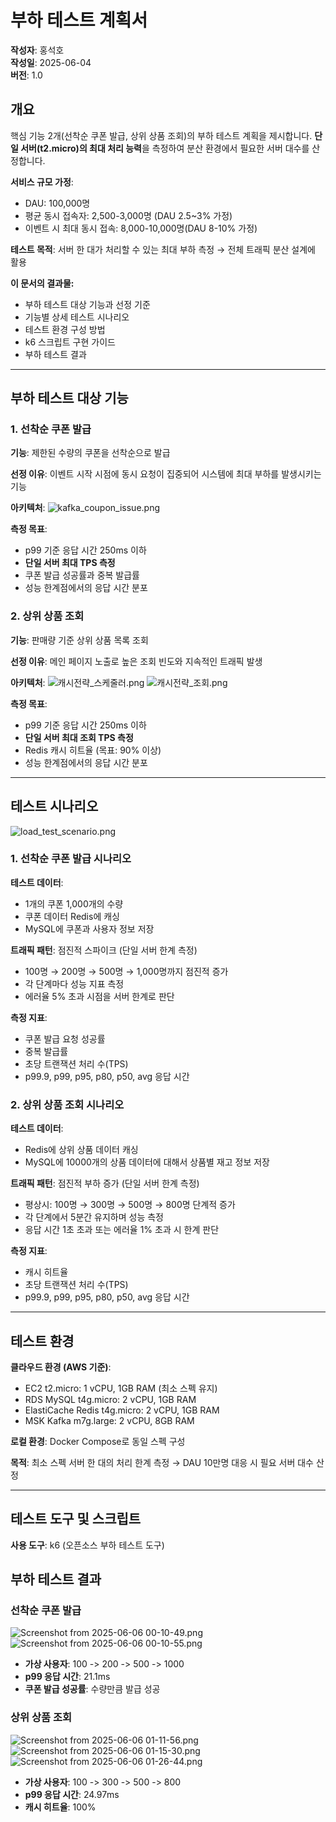 # 부하 테스트 계획서

**작성자**: 홍석호  
**작성일**: 2025-06-04  
**버전**: 1.0

## 개요

핵심 기능 2개(선착순 쿠폰 발급, 상위 상품 조회)의 부하 테스트 계획을 제시합니다. **단일 서버(t2.micro)의 최대 처리 능력**을 측정하여 분산 환경에서 필요한 서버 대수를 산정합니다.

**서비스 규모 가정**:
- DAU: 100,000명
- 평균 동시 접속자: 2,500-3,000명 (DAU 2.5~3% 가정)
- 이벤트 시 최대 동시 접속: 8,000-10,000명(DAU 8-10% 가정)

**테스트 목적**: 
서버 한 대가 처리할 수 있는 최대 부하 측정 → 전체 트래픽 분산 설계에 활용

**이 문서의 결과물:**
- 부하 테스트 대상 기능과 선정 기준
- 기능별 상세 테스트 시나리오
- 테스트 환경 구성 방법
- k6 스크립트 구현 가이드
- 부하 테스트 결과

---

## 부하 테스트 대상 기능

### 1. 선착순 쿠폰 발급

**기능**: 제한된 수량의 쿠폰을 선착순으로 발급

**선정 이유**: 이벤트 시작 시점에 동시 요청이 집중되어 시스템에 최대 부하를 발생시키는 기능

**아키텍처**:
![kafka_coupon_issue.png](image/kafka_coupon_issue.png)

**측정 목표**:
- p99 기준 응답 시간 250ms 이하
- **단일 서버 최대 TPS 측정**
- 쿠폰 발급 성공률과 중복 발급률
- 성능 한계점에서의 응답 시간 분포

### 2. 상위 상품 조회

**기능**: 판매량 기준 상위 상품 목록 조회

**선정 이유**: 메인 페이지 노출로 높은 조회 빈도와 지속적인 트래픽 발생

**아키텍처**:
![캐시전략_스케줄러.png](image/캐시전략_스케줄러.png)
![캐시전략_조회.png](image/캐시전략_조회.png)

**측정 목표**:
- p99 기준 응답 시간 250ms 이하
- **단일 서버 최대 조회 TPS 측정**
- Redis 캐시 히트율 (목표: 90% 이상)
- 성능 한계점에서의 응답 시간 분포

---

## 테스트 시나리오

![load_test_scenario.png](image/load_test_scenario.png)

### 1. 선착순 쿠폰 발급 시나리오

**테스트 데이터**:
- 1개의 쿠폰 1,000개의 수량
- 쿠폰 데이터 Redis에 캐싱
- MySQL에 쿠폰과 사용자 정보 저장

**트래픽 패턴**: 점진적 스파이크 (단일 서버 한계 측정)
- 100명 → 200명 → 500명 → 1,000명까지 점진적 증가
- 각 단계마다 성능 지표 측정
- 에러율 5% 초과 시점을 서버 한계로 판단

**측정 지표**:
- 쿠폰 발급 요청 성공률
- 중복 발급률
- 초당 트랜잭션 처리 수(TPS)
- p99.9, p99, p95, p80, p50, avg 응답 시간

### 2. 상위 상품 조회 시나리오

**테스트 데이터**:
- Redis에 상위 상품 데이터 캐싱
- MySQL에 10000개의 상품 데이터에 대해서 상품별 재고 정보 저장

**트래픽 패턴**: 점진적 부하 증가 (단일 서버 한계 측정)
- 평상시: 100명 → 300명 → 500명 → 800명 단계적 증가
- 각 단계에서 5분간 유지하며 성능 측정
- 응답 시간 1초 초과 또는 에러율 1% 초과 시 한계 판단

**측정 지표**:
- 캐시 히트율
- 초당 트랜잭션 처리 수(TPS)
- p99.9, p99, p95, p80, p50, avg 응답 시간

---

## 테스트 환경

**클라우드 환경 (AWS 기준)**:
- EC2 t2.micro: 1 vCPU, 1GB RAM (최소 스펙 유지)
- RDS MySQL t4g.micro: 2 vCPU, 1GB RAM
- ElastiCache Redis t4g.micro: 2 vCPU, 1GB RAM
- MSK Kafka m7g.large: 2 vCPU, 8GB RAM

**로컬 환경**: Docker Compose로 동일 스펙 구성

**목적**: 최소 스펙 서버 한 대의 처리 한계 측정 → DAU 10만명 대응 시 필요 서버 대수 산정

---

## 테스트 도구 및 스크립트

**사용 도구**: k6 (오픈소스 부하 테스트 도구)

## 부하 테스트 결과
### 선착순 쿠폰 발급
![Screenshot from 2025-06-06 00-10-49.png](image/Screenshot%20from%202025-06-06%2000-10-49.png)
![Screenshot from 2025-06-06 00-10-55.png](image/Screenshot%20from%202025-06-06%2000-10-55.png)

- **가상 사용자**: 100 -> 200 -> 500 -> 1000
- **p99 응답 시간**: 21.1ms
- **쿠폰 발급 성공률**: 수량만큼 발급 성공

### 상위 상품 조회
![Screenshot from 2025-06-06 01-11-56.png](image/Screenshot%20from%202025-06-06%2001-11-56.png)
![Screenshot from 2025-06-06 01-15-30.png](image/Screenshot%20from%202025-06-06%2001-15-30.png)
![Screenshot from 2025-06-06 01-26-44.png](image/Screenshot%20from%202025-06-06%2001-26-44.png)
- **가상 사용자**: 100 -> 300 -> 500 -> 800
- **p99 응답 시간**: 24.97ms
- **캐시 히트율**: 100%